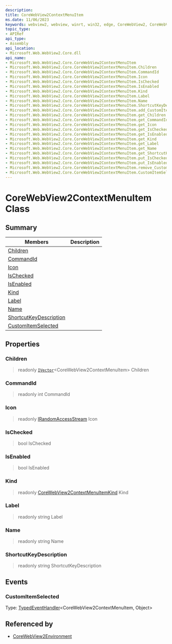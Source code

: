 ```yaml
---
description: 
title: CoreWebView2ContextMenuItem
ms.date: 11/06/2023
keywords: webview2, webview, winrt, win32, edge, CoreWebView2, CoreWebView2Controller, browser control, edge html, CoreWebView2ContextMenuItem
topic_type:
- APIRef
api_type:
- Assembly
api_location:
- Microsoft.Web.WebView2.Core.dll
api_name:
- Microsoft.Web.WebView2.Core.CoreWebView2ContextMenuItem
- Microsoft.Web.WebView2.Core.CoreWebView2ContextMenuItem.Children
- Microsoft.Web.WebView2.Core.CoreWebView2ContextMenuItem.CommandId
- Microsoft.Web.WebView2.Core.CoreWebView2ContextMenuItem.Icon
- Microsoft.Web.WebView2.Core.CoreWebView2ContextMenuItem.IsChecked
- Microsoft.Web.WebView2.Core.CoreWebView2ContextMenuItem.IsEnabled
- Microsoft.Web.WebView2.Core.CoreWebView2ContextMenuItem.Kind
- Microsoft.Web.WebView2.Core.CoreWebView2ContextMenuItem.Label
- Microsoft.Web.WebView2.Core.CoreWebView2ContextMenuItem.Name
- Microsoft.Web.WebView2.Core.CoreWebView2ContextMenuItem.ShortcutKeyDescription
- Microsoft.Web.WebView2.Core.CoreWebView2ContextMenuItem.add_CustomItemSelected
- Microsoft.Web.WebView2.Core.CoreWebView2ContextMenuItem.get_Children
- Microsoft.Web.WebView2.Core.CoreWebView2ContextMenuItem.get_CommandId
- Microsoft.Web.WebView2.Core.CoreWebView2ContextMenuItem.get_Icon
- Microsoft.Web.WebView2.Core.CoreWebView2ContextMenuItem.get_IsChecked
- Microsoft.Web.WebView2.Core.CoreWebView2ContextMenuItem.get_IsEnabled
- Microsoft.Web.WebView2.Core.CoreWebView2ContextMenuItem.get_Kind
- Microsoft.Web.WebView2.Core.CoreWebView2ContextMenuItem.get_Label
- Microsoft.Web.WebView2.Core.CoreWebView2ContextMenuItem.get_Name
- Microsoft.Web.WebView2.Core.CoreWebView2ContextMenuItem.get_ShortcutKeyDescription
- Microsoft.Web.WebView2.Core.CoreWebView2ContextMenuItem.put_IsChecked
- Microsoft.Web.WebView2.Core.CoreWebView2ContextMenuItem.put_IsEnabled
- Microsoft.Web.WebView2.Core.CoreWebView2ContextMenuItem.remove_CustomItemSelected
- Microsoft.Web.WebView2.Core.CoreWebView2ContextMenuItem.CustomItemSelected
---
```


# CoreWebView2ContextMenuItem Class



## Summary

Members|Description
--|--
[Children](#children) | 
[CommandId](#commandid) | 
[Icon](#icon) | 
[IsChecked](#ischecked) | 
[IsEnabled](#isenabled) | 
[Kind](#kind) | 
[Label](#label) | 
[Name](#name) | 
[ShortcutKeyDescription](#shortcutkeydescription) | 
[CustomItemSelected](#customitemselected) | 

## Properties

### Children

> readonly  [`IVector`](/uwp/api/Windows.Foundation.Collections.IVector-1)&lt;CoreWebView2ContextMenuItem&gt; Children

### CommandId

> readonly  int CommandId

### Icon

> readonly  [IRandomAccessStream](/uwp/api/Windows.Storage.Streams.IRandomAccessStream) Icon

### IsChecked

>  bool IsChecked

### IsEnabled

>  bool IsEnabled

### Kind

> readonly  [CoreWebView2ContextMenuItemKind](corewebview2contextmenuitemkind.md) Kind

### Label

> readonly  string Label

### Name

> readonly  string Name

### ShortcutKeyDescription

> readonly  string ShortcutKeyDescription




## Events

### CustomItemSelected

Type: [TypedEventHandler](/uwp/api/Windows.Foundation.TypedEventHandler-2)&lt;CoreWebView2ContextMenuItem, Object&gt;



## Referenced by

- [CoreWebView2Environment](corewebview2environment.md)
